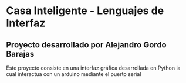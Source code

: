 # Casa Inteligente - Lenguajes de Interfaz
## Proyecto desarrollado por Alejandro Gordo Barajas
Este proyecto consiste en una interfaz gráfica desarrollada en Python la cual interactua con un arduino mediante el puerto serial

